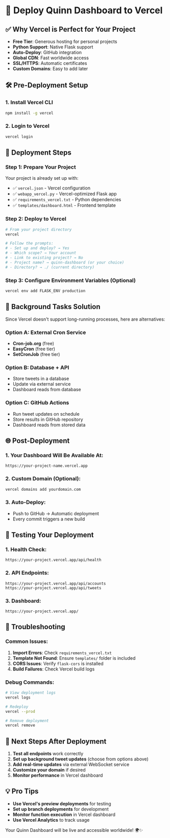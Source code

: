 # 🚀 Deploy Quinn Dashboard to Vercel

## ✅ Why Vercel is Perfect for Your Project

- **Free Tier**: Generous hosting for personal projects
- **Python Support**: Native Flask support
- **Auto-Deploy**: GitHub integration
- **Global CDN**: Fast worldwide access
- **SSL/HTTPS**: Automatic certificates
- **Custom Domains**: Easy to add later

## 🛠️ Pre-Deployment Setup

### 1. Install Vercel CLI
```bash
npm install -g vercel
```

### 2. Login to Vercel
```bash
vercel login
```

## 🚀 Deployment Steps

### Step 1: Prepare Your Project
Your project is already set up with:
- ✅ `vercel.json` - Vercel configuration
- ✅ `webapp_vercel.py` - Vercel-optimized Flask app
- ✅ `requirements_vercel.txt` - Python dependencies
- ✅ `templates/dashboard.html` - Frontend template

### Step 2: Deploy to Vercel
```bash
# From your project directory
vercel

# Follow the prompts:
# - Set up and deploy? → Yes
# - Which scope? → Your account
# - Link to existing project? → No
# - Project name? → quinn-dashboard (or your choice)
# - Directory? → ./ (current directory)
```

### Step 3: Configure Environment Variables (Optional)
```bash
vercel env add FLASK_ENV production
```

## 🔄 Background Tasks Solution

Since Vercel doesn't support long-running processes, here are alternatives:

### Option A: External Cron Service
- **Cron-job.org** (free)
- **EasyCron** (free tier)
- **SetCronJob** (free tier)

### Option B: Database + API
- Store tweets in a database
- Update via external service
- Dashboard reads from database

### Option C: GitHub Actions
- Run tweet updates on schedule
- Store results in GitHub repository
- Dashboard reads from stored data

## 🌐 Post-Deployment

### 1. Your Dashboard Will Be Available At:
```
https://your-project-name.vercel.app
```

### 2. Custom Domain (Optional):
```bash
vercel domains add yourdomain.com
```

### 3. Auto-Deploy:
- Push to GitHub → Automatic deployment
- Every commit triggers a new build

## 📱 Testing Your Deployment

### 1. Health Check:
```
https://your-project.vercel.app/api/health
```

### 2. API Endpoints:
```
https://your-project.vercel.app/api/accounts
https://your-project.vercel.app/api/tweets
```

### 3. Dashboard:
```
https://your-project.vercel.app/
```

## 🔧 Troubleshooting

### Common Issues:

1. **Import Errors**: Check `requirements_vercel.txt`
2. **Template Not Found**: Ensure `templates/` folder is included
3. **CORS Issues**: Verify `flask-cors` is installed
4. **Build Failures**: Check Vercel build logs

### Debug Commands:
```bash
# View deployment logs
vercel logs

# Redeploy
vercel --prod

# Remove deployment
vercel remove
```

## 🎯 Next Steps After Deployment

1. **Test all endpoints** work correctly
2. **Set up background tweet updates** (choose from options above)
3. **Add real-time updates** via external WebSocket service
4. **Customize your domain** if desired
5. **Monitor performance** in Vercel dashboard

## 💡 Pro Tips

- **Use Vercel's preview deployments** for testing
- **Set up branch deployments** for development
- **Monitor function execution** in Vercel dashboard
- **Use Vercel Analytics** to track usage

Your Quinn Dashboard will be live and accessible worldwide! 🌍✨
